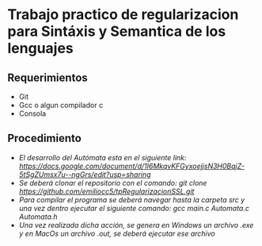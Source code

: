 # Trabajo practico de regularizacion para Sintáxis y Semantica de los lenguajes

## Requerimientos
* Git
* Gcc o algun compilador c
* Consola

## Procedimiento
* *El desarrollo del Autómata esta en el siguiente link: https://docs.google.com/document/d/1I6MkqvKFGyxoejjsN3H0BqjZ-5tSgZUmsx7u--ngGrs/edit?usp=sharing*
* *Se deberá clonar el repositorio con el comando: git clone https://github.com/emiliocc5/tpRegularizacionSSL.git*
* *Para compilar el programa se deberá navegar hasta la carpeta src y una vez dentro ejecutar el siguiente comando: gcc main.c Automata.c Automata.h*
* *Una vez realizada dicha acción, se genera en Windows un archivo .exe y en MacOs un archivo .out, se deberá ejecutar ese archivo*